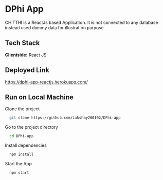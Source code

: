 # 
# DPhi App

CHiTTHI is a ReactJs based Application.
It is not connected to any database instead used dummy data for illustration purpose
## Tech Stack

**Clientside:** React JS
  
## Deployed Link

https://dphi-app-reactjs.herokuapp.com/

## Run on Local Machine
Clone the project

```bash
  git clone https://github.com/Lakshay200102/DPhi-app
```

Go to the project directory

```bash
  cd DPhi-app
```

Install dependencies

```bash
  npm install
```

Start the App

```bash
  npm start
```


  
